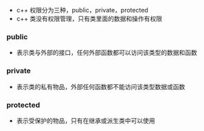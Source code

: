 * c\++ 权限分为三种，public，private，protected
* c\++ 类没有权限管理，只有类里面的数据和操作有权限
### public
* 表示类与外部的接口，任何外部函数都可以访问该类型的数据和函数

### private
* 表示类的私有物品，外部任何函数都不能访问该类型数据或函数

### protected
* 表示受保护的物品，只有在继承或派生类中可以使用

